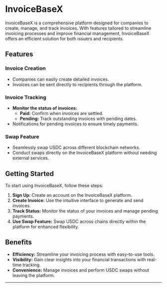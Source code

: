 # InvoiceBaseX

InvoiceBaseX is a comprehensive platform designed for companies to create, manage, and track invoices. With features tailored to streamline invoicing processes and improve financial management, InvoiceBaseX offers an efficient solution for both issuers and recipients.

## Features

### Invoice Creation
- Companies can easily create detailed invoices.
- Invoices can be sent directly to recipients through the platform.

### Invoice Tracking
- **Monitor the status of invoices:**
  - **Paid:** Confirm when invoices are settled.
  - **Pending:** Track outstanding invoices with pending dates.
- Notifications for pending invoices to ensure timely payments.

### Swap Feature
- Seamlessly swap USDC across different blockchain networks.
- Conduct swaps directly on the InvoiceBaseX platform without needing external services.

## Getting Started

To start using InvoiceBaseX, follow these steps:

1. **Sign Up:** Create an account on the InvoiceBaseX platform.
2. **Create Invoice:** Use the intuitive interface to generate and send invoices.
3. **Track Status:** Monitor the status of your invoices and manage pending payments.
4. **Use Swap Feature:** Swap USDC across chains directly within the platform for enhanced flexibility.

## Benefits

- **Efficiency:** Streamline your invoicing process with easy-to-use tools.
- **Visibility:** Gain clear insights into your financial transactions with real-time tracking.
- **Convenience:** Manage invoices and perform USDC swaps without leaving the platform.

---

